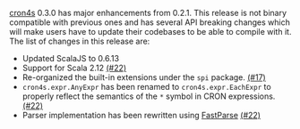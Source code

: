 [cron4s](https://alonsodomin.github.io/cron4s) 0.3.0 has major enhancements from 0.2.1. This release is not
binary compatible with previous ones and has several API breaking changes which will make users have to update
their codebases to be able to compile with it. The list of changes in this release are:

 * Updated ScalaJS to 0.6.13
 * Support for Scala 2.12 [(#22)](https://github.com/alonsodomin/cron4s/pull/22)
 * Re-organized the built-in extensions under the `spi` package. [(#17)](https://github.com/alonsodomin/cron4s/pull/17)
 * `cron4s.expr.AnyExpr` has been renamed to `cron4s.expr.EachExpr` to properly reflect the semantics of the `*` symbol in CRON expressions. [(#22)](https://github.com/alonsodomin/cron4s/pull/22)
 * Parser implementation has been rewritten using [FastParse](http://www.lihaoyi.com/fastparse/) [(#22)](https://github.com/alonsodomin/cron4s/pull/22)

